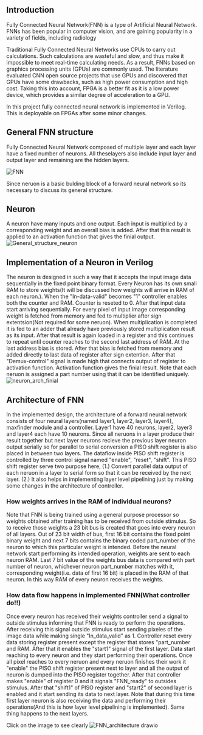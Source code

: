 ## $\textbf{Introduction}$
Fully Connected Neural Network(FNN) is a type of Artificial Neural Network. FNNs has been popular in computer vision, and are gaining popularity in a variety of fields, including radiology

Traditional Fully Connected Neural Networks use CPUs to carry out calculations. Such calculations are wasteful and slow, and thus make it impossible to meet real-time calculating needs. As a result, FNNs based on graphics processing units (GPUs) are commonly used. The literature evaluated CNN open source projects that use GPUs and discovered that GPUs have some drawbacks, such as high power consumption and high cost. Taking this into account, FPGA is a better fit as it is a low power device, which provides a similar degree of acceleration to a GPU.

In this project fully connected neural network is implemented in Verilog. This is deployable on FPGAs after some minor changes.

## $\textbf{General FNN structure}$
Fully Connected Neural Network composed of multiple layer and each layer have a fixed number of neurons. All theselayers also include input layer and output layer and remaining are the hidden layers.

![FNN](https://user-images.githubusercontent.com/91585086/183276654-58cde0ca-0cef-4131-903d-e5f574b42baa.png)
   
Since neruon is a basic bulding block of a forward neural network so its necessary to discuss its general structure.

## $\textbf{Neuron}$
A neuron have many inputs and one output. Each input is multiplied by a corresponding weight and an overall bias is added. After that this result is applied to an activation function that gives the finial output.
![General_structure_neuron](https://user-images.githubusercontent.com/91585086/183300664-178cc740-6eb4-44ac-9140-2a4b7d264574.png)

## $\textbf{Implementation of a Neuron in Verilog}$
The neuron is designed in such a way that it accepts the input image data sequentially in the fixed point binary format. Every Neuron has its own small RAM to store weights(It will be discussed how weights will arrive in RAM of each neuron.). When the "In-data-valid" becomes "1" controller enables both the counter and RAM. Counter is reseted to 0. After that input data start arriving sequentially. For every pixel of input image corresponding weight is fetched from memory and fed to multiplier after sign extentsion(Not required for some neruon). When multiplication is completed it is fed to an adder that already have previously stored multiplication result as its input. After that result is again loaded in a register and this continues to repeat until counter reaches to the second last address of RAM. At the last address bias is stored. After that bias is fetched from memory and added directly to last data of register after sign extention. After that "Demux-control" signal is made high that connects output of register to activation function. Activation function gives the finial result. 
Note that each neruon is assigned a part number using that it can be identified uniquely.
![neuron_arch_finial](https://user-images.githubusercontent.com/91585086/185057835-dd9982d7-2b5f-4022-9ea8-cdf666c66fcf.png)

## $\text{Architecture of FNN}$
In the implemented design, the architecture of a forward neural network consists of four neural layers(named layer1, layer2, layer3, layer4), maxfinder module and a controller. Layer1 have 40 neurons, layer2, layer3 and layer4 each have 10 neurons. Since all neruons in a layer produce their result together but next layer neurons recieve the previous layer neuron output serially so for parallel to serial conversion a PISO shift register is also placed in between two layers. The dataflow inside PISO shift register is controlled by three control signal named "enable", "reset", "shift".
This PISO shift register serve two purpose here, (1.) Convert parallel data output of each neruon in a layer to serial form so that it can be received by the next layer. (2.) It also helps in implementing layer level pipelining just by making some changes in the architecture of controller.

### $\text{How weights arrives in the RAM of individual neurons?}$
Note that FNN is being trained using a general purpose processor so weights obtained after training has to be received from outside stimulus. So to receive those weights a 23 bit bus is created that goes into every neuron of all layers. Out of 23 bit width of bus, first 16 bit contains the fixed point binary weight and next 7 bits contains the binary coded part_number of the neuron to which this particular weight is intended. Before the neural network start performing its intended operation, weights are sent to each neuron RAM. Last 7 bit value of the weights bus data is compared with part number of neuron, whichever neuron part_number matches with it, corresponding weight(i.e. data of first 16 bit) is placed in the RAM of that neuron. In this way RAM of every neuron receives the weights.


### $\text{How data flow happens in implemented FNN(What controller do!!)}$
Once every neuron has received their weights controller send a signal to outside stimulus informing that FNN is ready to perform the operations. After receiving this signal outside stimulus start sending pixeles of the image data while making single "In_data_valid" as 1. Controller reset every data storing register present except the register that stores "part_number and RAM. After that it enables the "start1" signal of the first layer. Data start reaching to every neuron and they start performing their operations. Once all pixel reaches to every neruon and every neruon finishes their work it "enable" the PISO shift register present next to layer and all the output of neuron is dumped into the PISO register together. After that controller makes "enable" of register 0 and it signals "FNN_ready" to outsides stimulus.
After that "shift1" of PISO register and "start2" of second layer is enabled and it start sending its data to next layer. Note that during this time first layer neuron is also receiving the data and performing their operations(And this is how layer level pipelining is implemented). Same thing happens to the next layers.


$\text{Click on the image to see clearly}$
![FNN_architecture drawio](https://user-images.githubusercontent.com/91585086/183919382-66d06d39-17b9-421f-a605-636b71f88775.png)



